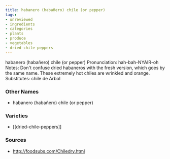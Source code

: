 ```yaml
---
title: habanero (habañero) chile (or pepper)
tags:
- unreviewed
- ingredients
- categories
- plants
- produce
- vegetables
- dried-chile-peppers
---
```

habanero (habañero) chile (or pepper) Pronunciation: hah-bah-NYAIR-oh Notes: Don't confuse dried habaneros with the fresh version, which goes by the same name. These extremely hot chiles are wrinkled and orange. Substitutes: chile de Arbol

### Other Names

* habanero (habañero) chile (or pepper)

### Varieties

* [[dried-chile-peppers]]

### Sources
* http://foodsubs.com/Chiledry.html
